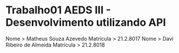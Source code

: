 # Trabalho01 AEDS III - Desenvolvimento utilizando API

Nome > Matheus Souza Azevedo       Matrícula > 21.2.8017
Nome > Davi Ribeiro de Almeida	   Matrícula > 21.2.8018
